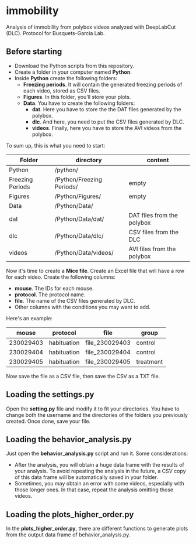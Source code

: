 # immobility
Analysis of immobility from polybox videos analyzed with DeepLabCut (DLC).
Protocol for Busquets-Garcia Lab.

## Before starting
- Download the Python scripts from this repository.
- Create a folder in your computer named **Python**.
- Inside **Python** create the following folders:
  - **Freezing periods**. It will contain the generated freezing periods of each video, stored as CSV files.
  - **Figures**. In this folder, you'll store your plots.
  - **Data**. You have to create the following folders:
    - **dat**. Here you have to store the the DAT files generated by the polybox.
    - **dlc**. And here, you need to put the CSV files generated by DLC.
    - **videos**. Finally, here you have to store the AVI videos from the polybox.

To sum up, this is what you need to start:

| Folder | directory | content |
| ------ | ------ | ------ |
| Python | /python/ |  |
| Freezing Periods | /Python/Freezing Periods/ | empty |
| Figures | /Python/Figures/ | empty |
| Data | /Python/Data/ |  |
| dat | /Python/Data/dat/ | DAT files from the polybox |
| dlc | /Python/Data/dlc/ | CSV files from the DLC |
| videos | /Python/Data/videos/ | AVI files from the polybox |

Now it's time to create a **Mice file**. Create an Excel file that will have a row for each video. Create the following columns:
- **mouse**. The IDs for each mouse.
- **protocol**. The protocol name.
- **file**. The name of the CSV files generated by DLC.
- Other columns with the conditions you may want to add.

Here's an example:

| mouse | protocol | file | group |
| ------ | ------ | ------ | ------ |
| 230029403 | habituation | file_230029403 | control |
| 230029404 | habituation | file_230029404 | control |
| 230029405 | habituation | file_230029405 | treatment |

Now save the file as a CSV file, then save the CSV as a TXT file.

## Loading the settings.py

Open the **setting.py** file and modify it to fit your directories. You have to change both the username and the directories of the folders you previously created. Once done, save your file.

## Loading the behavior_analysis.py

Just open the **behavior_analysis.py** script and run it. Some considerations:
- After the analysis, you will obtain a huge data frame with the results of your analysis. To avoid repeating the analysis in the future, a CSV copy of this data frame will be automatically saved in your folder.
- Sometimes, you may obtain an error with some videos, especially with those longer ones. In that case, repeat the analysis omitting those videos.

## Loading the plots_higher_order.py

In the **plots_higher_order.py**, there are different functions to generate plots from the output data frame of behavior_analysis.py. 

















